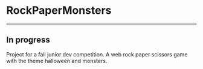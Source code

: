 ﻿# RockPaperMonsters

-----------------
In progress
-----------------

Project for a fall junior dev competition. 
A web rock paper scissors game with the theme halloween and monsters.

